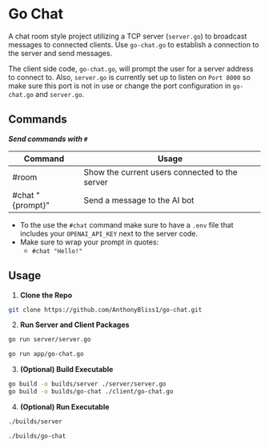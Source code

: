 # Go Chat

A chat room style project utilizing a TCP server (`server.go`) to broadcast messages to connected clients. Use `go-chat.go` to establish a connection to the server and send messages. 

The client side code, `go-chat.go`, will prompt the user for a server address to connect to. Also, `server.go` is currently set up to listen on `Port 8000` so make sure this port is not in use or change the port configuration in `go-chat.go` and `server.go`.

## Commands
***Send commands with `#`***

| Command | Usage |
| ------- | ----- |
| #room | Show the current users connected to the server |
| #chat "{prompt}" | Send a message to the AI bot |

- To the use the `#chat` command make sure to have a `.env` file that includes your `OPENAI_API_KEY` next to the server code.
- Make sure to wrap your prompt in quotes:
    - `#chat "Hello!"`

## Usage 

1. **Clone the Repo**
```bash
git clone https://github.com/AnthonyBliss1/go-chat.git
```

2. **Run Server and Client Packages** 
```bash 
go run server/server.go
```

```bash 
go run app/go-chat.go
```

3. **(Optional) Build Executable**
```bash 
go build -o builds/server ./server/server.go
go build -o builds/go-chat ./client/go-chat.go
```

4. **(Optional) Run Executable**
```bash 
./builds/server
```

```bash
./builds/go-chat
```